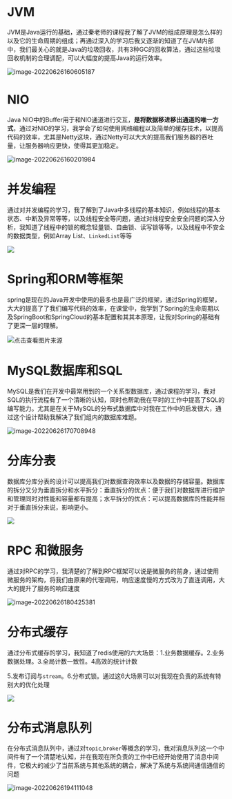 # JVM

JVM是Java运行的基础，通过秦老师的课程我了解了JVM的组成原理是怎么样的以及它的生命周期的组成；再通过深入的学习后我又逐渐的知道了在JVM内部中，我们最关心的就是Java的垃圾回收，共有3种GC的回收算法，通过这些垃圾回收机制的合理调配，可以大幅度的提高Java的运行效率。

![image-20220626160605187](image-20220626160605187-6230767.png)

# NIO

Java NIO中的Buffer用于和NIO通道进行交互，**是将数据移进移出通道的唯一方式**，通过对NIO的学习，我学会了如何使用网络编程以及简单的缓存技术，以提高代码的效率，尤其是Netty这块，通过Netty可以大大的提高我们服务器的吞吐量，让服务器响应更快，使得其更加稳定。

![image-20220626160201984](image-20220626160201984-6230530-6230533.png)

# 并发编程

通过对并发编程的学习，我了解到了Java中多线程的基本知识，例如线程的基本状态、中断及异常等等，以及线程安全等问题，通过对线程安全安全问题的深入分析，我知道了线程中的锁的概念轻量锁、自由锁、读写锁等等，以及线程中不安全的数据类型，例如Array List、`LinkedList`等等



![](Java多线程及其并发编程.png)

# Spring和ORM等框架

spring是现在的Java开发中使用的最多也是最广泛的框架，通过Spring的框架，大大的提高了了我们编写代码的效率，在课堂中，我学到了Spring的生命周期以及SpringBoot和SpringCloud的基本配置和其其本原理，让我对Spring的基础有了更深一层的理解。

![点击查看图片来源](src=http%253A%252F%252Fimg-blog.csdnimg.cn%252Fimg_convert%252Fd042bf90cc65dce5edca807400818da3.png&refer=http%253A%252F%252Fimg-blog.csdnimg.png)

# MySQL数据库和SQL

MySQL是我们在开发中最常用到的一个关系型数据库，通过课程的学习，我对SQL的执行流程有了一个清晰的认知，同时也帮助我在平时的工作中提高了SQL的编写能力。尤其是在关于MySQL的分布式数据库中对我在工作中的启发很大，通过这个设计帮助我解决了我们组内的数据库难题。

![image-20220626170708948](image-20220626170708948-6234431.png)

# 分库分表

数据库分库分表的设计可以提高我们对数据查询效率以及数据的存储容量。数据库的拆分又分为垂直拆分和水平拆分：垂直拆分的优点：便于我们对数据库进行维护和管理同时对性能和容量都有提高；水平拆分的优点：可以提高数据库的性能并相对于垂直拆分来说，影响更小。

![](%E5%88%86%E5%BA%93%E5%88%86%E8%A1%A8-6236071.png)

# RPC 和微服务

通过对RPC的学习，我清楚的了解到RPC框架可以说是微服务的前身，通过使用微服务的架构，将我们由原来的代理调用，响应速度慢的方式改为了直连调用，大大的提升了服务的响应速度

![image-20220626180425381](image-20220626180425381-6237868.png)

# 分布式缓存

通过分布式缓存的学习，我知道了redis使用的六大场景：1.业务数据缓存。2.业务数据处理。3.全局计数一致性。4高效的统计计数

5.发布订阅与`stream`。6.分布式锁。通过这6大场景可以对我现在负责的系统有特别大的优化处理

![](Redis的6大场景.png)



# 分布式消息队列

在分布式消息队列中，通过对`topic`,`broker`等概念的学习，我对消息队列这一个中间件有了一个清楚地认知，并在我现在所负责的工作中已经开始使用了消息中间件，它极大的减少了当前系统与其他系统的耦合，解决了系统与系统间通信通信的问题

![image-20220626194111048](image-20220626194111048-6243673.png)